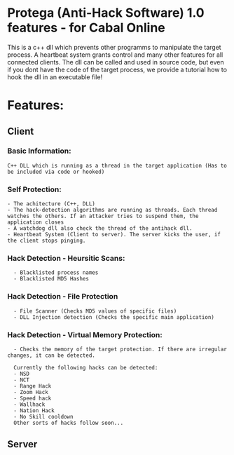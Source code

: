 # Protega (Anti-Hack Software) 1.0 features -  for Cabal Online
This is a c++ dll which prevents other programms to manipulate the target process. A heartbeat system grants control and many other features for all connected clients. The dll can be called and used in source code, but even if you dont have the code of the target process, we provide a tutorial how to hook the dll in an executable file!

# Features:
## Client
###  Basic Information:
    C++ DLL which is running as a thread in the target application (Has to be included via code or hooked)
    
###  Self Protection:
    - The achitecture (C++, DLL)
    - The hack-detection algorithms are running as threads. Each thread watches the others. If an attacker tries to suspend them, the application closes
    - A watchdog dll also check the thread of the antihack dll. 
    - Heartbeat System (Client to server). The server kicks the user, if the client stops pinging.
    
### Hack Detection - Heursitic Scans:
      - Blacklisted process names
      - Blacklisted MD5 Hashes
### Hack Detection - File Protection
      - File Scanner (Checks MD5 values of specific files)
      - DLL Injection detection (Checks the specific main application)
### Hack Detection - Virtual Memory Protection:
      - Checks the memory of the target protection. If there are irregular changes, it can be detected.
      
      Currently the following hacks can be detected:
      - NSD
      - NCT
      - Range Hack
      - Zoom Hack
      - Speed hack
      - Wallhack
      - Nation Hack
      - No Skill cooldown
      Other sorts of hacks follow soon...
 ## Server
